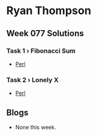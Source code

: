 # Ryan Thompson

## Week 077 Solutions

### Task 1 › Fibonacci Sum

 * [Perl](perl/ch-1.pl)

### Task 2 › Lonely X

 * [Perl](perl/ch-2.pl)

## Blogs

 * None this week.

